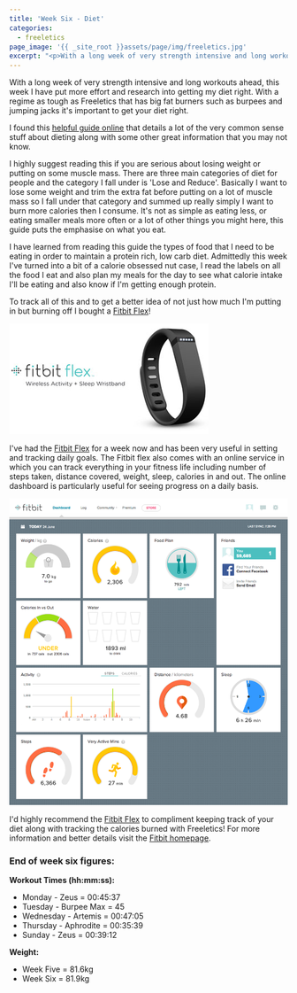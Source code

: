 ```yaml
---
title: 'Week Six - Diet'
categories:
  - freeletics
page_image: '{{ _site_root }}assets/page/img/freeletics.jpg'
excerpt: "<p>With a long week of very strength intensive and long workouts ahead, this week I have put more effort and research into getting my diet right. With a regime as tough as Freeletics that has big fat burners such as burpees and jumping jacks it's important to get your diet right.</p>"
---
```

<p>With a long week of very strength intensive and long workouts ahead, this week I have put more effort and research into getting my diet right. With a regime as tough as Freeletics that has big fat burners such as burpees and jumping jacks it's important to get your diet right.</p><p>I found this&nbsp;<a href="http://www.acaloriecounter.com/diet/">helpful guide online</a> that details a lot of the very common sense stuff about dieting along with some other great information that you may not know.</p><p>I highly suggest reading this if you are serious about losing weight or putting on some muscle mass. There are three main categories of diet for people and the category I fall under is 'Lose and Reduce'. Basically I want to lose some weight and trim the extra fat before putting on a lot of muscle mass so I fall under that category and summed up really simply I want to burn more calories then I consume. It's not as simple as eating less, or eating smaller meals more often or a lot of other things you might here, this guide puts the emphasise on what you eat.</p><p>I have learned from reading this guide the types of food that I need to be eating in order to maintain a protein rich, low carb diet. Admittedly this week I've turned into a bit of a calorie obsessed nut case, I read the labels on all the food I eat and also plan my meals for the day to see what calorie intake I'll be eating and also know if I'm getting enough protein.</p><p>To track all of this and to get a better idea of not just how much I'm putting in but burning off I bought a&nbsp;<a href="https://www.fitbit.com/uk/flex">Fitbit Flex</a>!</p><p><img src="/assets/blog/content/fitbit-flex.jpg"></p><p>I've had the&nbsp;<a href="https://www.fitbit.com/uk/flex">Fitbit Flex</a> for a week now and has been very useful in setting and tracking daily goals.&nbsp;The Fitbit flex also comes with an online service in which you can track everything in your fitness life including number of steps taken, distance covered, weight, sleep, calories in and out.&nbsp;The online dashboard is particularly useful for seeing progress on a daily basis.</p><p><img src="/assets/blog/content/Fitbit Dashboard.png"></p><p>I'd highly recommend the&nbsp;<a href="https://www.fitbit.com/uk/flex" style="background-color: initial;">Fitbit Flex</a> to compliment keeping track of your diet along with tracking the calories burned with Freeletics! For more information and better details visit the&nbsp;<a href="http://www.fitbit.com/uk/home">Fitbit homepage</a>.</p><h3>End of week six figures:</h3><p><strong>Workout Times (hh:mm:ss):</strong></p><ul> 
<li>Monday - Zeus =&nbsp;00:45:37</li><li>Tuesday - Burpee Max = 45</li><li>Wednesday - Artemis = 00:47:05</li><li>Thursday - Aphrodite = 00:35:39</li><li>Sunday - Zeus = 00:39:12</li></ul><p><strong>Weight:</strong></p><ul> 
<li>Week Five = 81.6kg</li><li>Week Six = 81.9kg</li></ul>